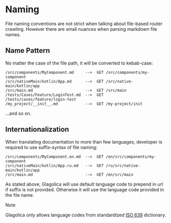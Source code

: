 # Naming

File naming conventions are not strict when talking about file-based router crawling.
However there are small nuances when parsing markdown file names.

## Name Pattern

No matter the case of the file path, it will be converted to kebab-case:

```
/src/components/MyComponent.md     -->  GET /src/components/my-component
/src/nativeMain/kotlin/App.md      -->  GET /src/native-main/kotlin/app
/src/main.md                       -->  GET /src/main
/tests/Cases/Feature/LoginTest.md  -->  GET /tests/cases/feature/login-test
/my_project/__init__.md            -->  GET /my-project/init
```

...and so on.

## Internationalization

When translating documentation to more than few languages, developer is required to use suffix-syntax of file naming:

```
/src/components/MyComponent.en.md  -->  GET /en/src/components/my-component
/src/nativeMain/kotlin/App.ru.md   -->  GET /ru/src/native-main/kotlin/app
/src/main.md                       -->  GET /en/src/main
```

As stated above, Glagolica will use default language code to prepend in url if suffix is not provided.
Otherwise it will use the language code provided in the file name.

> [!NOTE]
> Glagolica only allows language codes from standardized [ISO 639](https://en.wikipedia.org/wiki/List_of_ISO_639_language_codes) dictionary.
